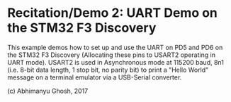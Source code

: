 # Recitation/Demo 2: UART Demo on the STM32 F3 Discovery

This example demos how to set up and use the UART on PD5 and PD6 on the STM32 F3 Discovery (Allocating these pins to USART2 operating in UART mode). USART2 is used in Asynchronous mode at 115200 baud, 8n1 (i.e. 8-bit data length, 1 stop bit, no parity bit) to print a "Hello World" message on a terminal emulator via a USB-Serial converter.

(c) Abhimanyu Ghosh, 2017